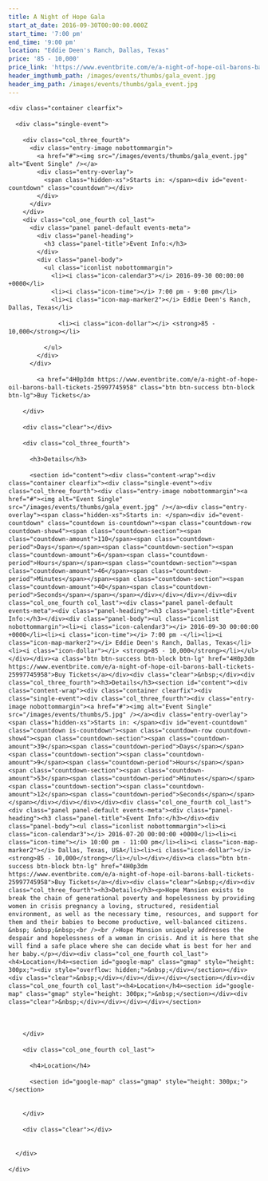 ```yaml
---
title: A Night of Hope Gala
start_at_date: 2016-09-30T00:00:00.000Z
start_time: '7:00 pm'
end_time: '9:00 pm'
location: "Eddie Deen's Ranch, Dallas, Texas"
price: '85 - 10,000'
price_link: 'https://www.eventbrite.com/e/a-night-of-hope-oil-barons-ball-tickets-25997745958?ref=ebtnebtckt'
header_imgthumb_path: /images/events/thumbs/gala_event.jpg
header_img_path: /images/events/thumbs/gala_event.jpg
---
```



<section id="content">

  <div class="content-wrap">

    <div class="container clearfix">

      <div class="single-event">

        <div class="col_three_fourth">
          <div class="entry-image nobottommargin">
            <a href="#"><img src="/images/events/thumbs/gala_event.jpg" alt="Event Single" /></a>
            <div class="entry-overlay">
              <span class="hidden-xs">Starts in: </span><div id="event-countdown" class="countdown"></div>
            </div>
          </div>
        </div>
        <div class="col_one_fourth col_last">
          <div class="panel panel-default events-meta">
            <div class="panel-heading">
              <h3 class="panel-title">Event Info:</h3>
            </div>
            <div class="panel-body">
              <ul class="iconlist nobottommargin">
                <li><i class="icon-calendar3"></i> 2016-09-30 00:00:00 +0000</li>
                <li><i class="icon-time"></i> 7:00 pm - 9:00 pm</li>
                <li><i class="icon-map-marker2"></i> Eddie Deen's Ranch, Dallas, Texas</li>

                  <li><i class="icon-dollar"></i> <strong>85 - 10,000</strong></li>

              </ul>
            </div>
          </div>

            <a href="4H0p3dm https://www.eventbrite.com/e/a-night-of-hope-oil-barons-ball-tickets-25997745958" class="btn btn-success btn-block btn-lg">Buy Tickets</a>

        </div>

        <div class="clear"></div>

        <div class="col_three_fourth">

          <h3>Details</h3>

          <section id="content"><div class="content-wrap"><div class="container clearfix"><div class="single-event"><div class="col_three_fourth"><div class="entry-image nobottommargin"><a href="#"><img alt="Event Single" src="/images/events/thumbs/gala_event.jpg" /></a><div class="entry-overlay"><span class="hidden-xs">Starts in: </span><div id="event-countdown" class="countdown is-countdown"><span class="countdown-row countdown-show4"><span class="countdown-section"><span class="countdown-amount">110</span><span class="countdown-period">Days</span></span><span class="countdown-section"><span class="countdown-amount">6</span><span class="countdown-period">Hours</span></span><span class="countdown-section"><span class="countdown-amount">46</span><span class="countdown-period">Minutes</span></span><span class="countdown-section"><span class="countdown-amount">40</span><span class="countdown-period">Seconds</span></span></span></div></div></div></div><div class="col_one_fourth col_last"><div class="panel panel-default events-meta"><div class="panel-heading"><h3 class="panel-title">Event Info:</h3></div><div class="panel-body"><ul class="iconlist nobottommargin"><li><i class="icon-calendar3"></i> 2016-09-30 00:00:00 +0000</li><li><i class="icon-time"></i> 7:00 pm -</li><li><i class="icon-map-marker2"></i> Eddie Deen's Ranch, Dallas, Texas</li><li><i class="icon-dollar"></i> <strong>85 - 10,000</strong></li></ul></div></div><a class="btn btn-success btn-block btn-lg" href="4H0p3dm https://www.eventbrite.com/e/a-night-of-hope-oil-barons-ball-tickets-25997745958">Buy Tickets</a></div><div class="clear">&nbsp;</div><div class="col_three_fourth"><h3>Details</h3><section id="content"><div class="content-wrap"><div class="container clearfix"><div class="single-event"><div class="col_three_fourth"><div class="entry-image nobottommargin"><a href="#"><img alt="Event Single" src="/images/events/thumbs/5.jpg" /></a><div class="entry-overlay"><span class="hidden-xs">Starts in: </span><div id="event-countdown" class="countdown is-countdown"><span class="countdown-row countdown-show4"><span class="countdown-section"><span class="countdown-amount">39</span><span class="countdown-period">Days</span></span><span class="countdown-section"><span class="countdown-amount">9</span><span class="countdown-period">Hours</span></span><span class="countdown-section"><span class="countdown-amount">53</span><span class="countdown-period">Minutes</span></span><span class="countdown-section"><span class="countdown-amount">12</span><span class="countdown-period">Seconds</span></span></span></div></div></div></div><div class="col_one_fourth col_last"><div class="panel panel-default events-meta"><div class="panel-heading"><h3 class="panel-title">Event Info:</h3></div><div class="panel-body"><ul class="iconlist nobottommargin"><li><i class="icon-calendar3"></i> 2016-07-20 00:00:00 +0000</li><li><i class="icon-time"></i> 10:00 pm - 11:00 pm</li><li><i class="icon-map-marker2"></i> Dallas, Texas, USA</li><li><i class="icon-dollar"></i> <strong>85 - 10,000</strong></li></ul></div></div><a class="btn btn-success btn-block btn-lg" href="4H0p3dm https://www.eventbrite.com/e/a-night-of-hope-oil-barons-ball-tickets-25997745958">Buy Tickets</a></div><div class="clear">&nbsp;</div><div class="col_three_fourth"><h3>Details</h3><p>Hope Mansion exists to break the chain of generational poverty and hopelessness by providing women in crisis pregnancy a loving, structured, residential environment, as well as the necessary time, resources, and support for them and their babies to become productive, well-balanced citizens. &nbsp; &nbsp;&nbsp;<br /><br />Hope Mansion uniquely addresses the despair and hopelessness of a woman in crisis. And it is here that she will find a safe place where she can decide what is best for her and her baby.</p></div><div class="col_one_fourth col_last"><h4>Location</h4><section id="google-map" class="gmap" style="height: 300px;"><div style="overflow: hidden;">&nbsp;</div></section></div><div class="clear">&nbsp;</div></div></div></div></section></div><div class="col_one_fourth col_last"><h4>Location</h4><section id="google-map" class="gmap" style="height: 300px;">&nbsp;</section></div><div class="clear">&nbsp;</div></div></div></div></section>



        </div>

        <div class="col_one_fourth col_last">

          <h4>Location</h4>

          <section id="google-map" class="gmap" style="height: 300px;"></section>


        </div>

        <div class="clear"></div>


      </div>

    </div>

  </div>

</section>